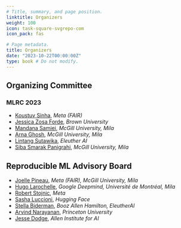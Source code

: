 ```yaml
---
# Title, summary, and page position.
linktitle: Organizers
weight: 100
icon: task-square-svgrepo-com
icon_pack: fas

# Page metadata.
title: Organizers
date: "2023-10-22T00:00:00Z"
type: book # Do not modify.
---
```


## Organizing Committee

### MLRC 2023

- [Koustuv Sinha](https://koustuvsinha.com/), _Meta (FAIR)_
- [Jessica Zosa Forde](https://jzf2101.github.io/), _Brown University_
- [Mandana Samiei](https://twitter.com/mandanasamiei), _McGill University, Mila_
- [Arna Ghosh](https://arnaghosh.github.io/), _McGill University, Mila_
- [Lintang Sutawika](https://twitter.com/lintangsutawika), _Eleuther AI_
- [Siba Smarak Panigrahi](https://sibasmarak.github.io/), _McGill University, Mila_

## Reproducible ML Advisory Board

- [Joelle Pineau](https://www.cs.mcgill.ca/~jpineau/), _Meta (FAIR), McGill University, Mila_
- [Hugo Larochelle](https://mila.quebec/en/person/hugo-larochelle/), _Google Deepmind, Université de Montréal, Mila_
- [Robert Stojnic](https://twitter.com/rbstojnic), _Meta_
- [Sasha Luccioni](https://www.sashaluccioni.com/), _Hugging Face_
- [Stella Biderman](https://www.stellabiderman.com/), _Booz Allen Hamilton, EleutherAI_
- [Arvind Narayanan](https://www.cs.princeton.edu/~arvindn/), _Princeton University_
- [Jesse Dodge](https://jessedodge.github.io/), _Allen Institute for AI_

<!-- ## Acknowledgements -->
<!---->
<!-- - Reviewers -->
<!-- - Organizers -->
<!-- - PapersWithCode -->
<!-- - Kaggle -->
<!-- - OpenReview -->
